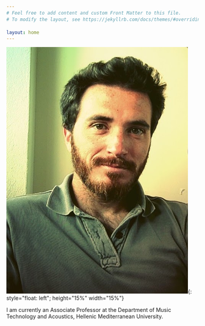 ```yaml
---
# Feel free to add content and custom Front Matter to this file.
# To modify the layout, see https://jekyllrb.com/docs/themes/#overriding-theme-defaults

layout: home
---
```


![My helpful screenshot](/assets/max_retro.jpg){: style="float: left"; height="15%" width="15%"}

I am currently an Associate Professor at the Department of Music Technology and Acoustics, Hellenic Mediterranean University.